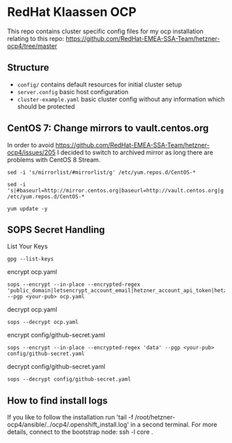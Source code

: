 # RedHat Klaassen OCP

This repo contains cluster specific config files for my ocp installation relating to this repo: https://github.com/RedHat-EMEA-SSA-Team/hetzner-ocp4/tree/master

## Structure

* `config/` contains default resources for initial cluster setup
* `server.config` basic host configuration
* `cluster-example.yaml` basic cluster config without any information which should be protected

## CentOS 7: Change mirrors to vault.centos.org

In order to avoid https://github.com/RedHat-EMEA-SSA-Team/hetzner-ocp4/issues/205 I decided to switch to archived mirror as long there are problems with CentOS 8 Stream.

```
sed -i 's/mirrorlist/#mirrorlist/g' /etc/yum.repos.d/CentOS-*
```

```
sed -i 's|#baseurl=http://mirror.centos.org|baseurl=http://vault.centos.org|g' /etc/yum.repos.d/CentOS-*
```

```
yum update -y
```

## SOPS Secret Handling

List Your Keys
```
gpg --list-keys
```

encrypt ocp.yaml
```
sops --encrypt --in-place --encrypted-regex 'public_domain|letsencrypt_account_email|hetzner_account_api_token|hetzner_zone|auth_htpasswd|image_pull_secret' --pgp <your-pub> ocp.yaml
```

decrypt ocp.yaml
```
sops --decrypt ocp.yaml
```

encrypt config/github-secret.yaml
```
sops --encrypt --in-place --encrypted-regex 'data' --pgp <your-pub> config/github-secret.yaml
```

decrypt config/github-secret.yaml
```
sops --decrypt config/github-secret.yaml
```

## How to find install logs

If you like to follow the installation run 'tail -f  /root/hetzner-ocp4/ansible/../ocp4/.openshift_install.log' in a second terminal. For more details, connect to the bootstrap node: ssh -l core <ip-address>.
